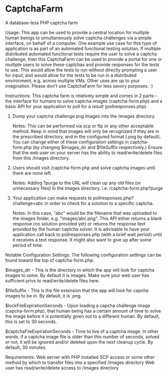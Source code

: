 CaptchaFarm
===========

A database-less PHP captcha farm

Usage:
This app can be used to provide a central location for multiple human beings to simultaneously solve captcha challenges via a simple interface, on behalf of a computer. One example use case for this type of application is as part of an automated functional testing solution. If multiple distributed automated functional tests require the user to solve a captcha challenge, then this CaptchaFarm can be used to provide a portal for one or multiple users to solve these captchas and provide responses for the tests to use. This would allow the tests to run without directly prompting a user for input, and would allow for the tests to be run in a distributed environment, e.g. across multiple VMs. Other uses are up to your imagination. 
Please don't use CaptchaFarm for less savory purposes. :)

Instructions:
This captcha farm is relatively simple and comes in 2 parts-- the interface for humans to solve captcha images (captcha-form.php) and a basic API for your application to poll for a result (pollresponses.php).

1. Dump your captcha challenge png images into the /images directory. 

	Notes: This can be performed via scp or ftp or any other acceptable method. Keep in mind that images will only be recognized if they are in the prescribed directory, and in the configured format (.png by default). You can change either of these configuration settings in captcha-form.php (by changing $images_dir and $fileSuffix respectively.) Ensure that the web user on your server has the ability to read/write/delete files from this /images directory.

2. Users should visit /captcha-form.php and solve captcha images until there are none left.

	Notes: Adding ?purge to the URL will clean up any old files (or unnecessary files) in the images directory. i.e. /captcha-form.php?purge

3. Your application can make requests to pollresponses.php?challenge=abc in order to check for a solution to a specific captcha. 

	Notes: In this case, "abc" would be the filename that was uploaded to the images folder, e.g. "images/abc.png". This API either returns a blank response (no solution provided yet) or returns the response text provided by the human captcha solver. It is advisable to have your application call back to pollresponses.php (with a brief wait period) until it receives a text response. It might also want to give up after some period of time.
	
Notable Configuration Settings:
The following configuration settings can be found toward the top of captcha-form.php:

$images_dir - This is the directory in which the app will look for captcha images to solve. By default it is images. Make sure your web user has sufficient privs to read/write/delete files here.

$fileSuffix - This is the file extension that the app will look for capcha images to be in. By default, it is .png.

$lockFileExpirationSeconds - Upon loading a capcha challenge image (capcha-form.php), that human being has a certain amount of time to solve the image before it is potentially given out to a different human. By default, this is set to 30 seconds.

$captchaFileExpirationSeconds - Time to live of a captcha image. In other words, if a captcha image file is older than this number of seconds, solved or not, it will be ignored and/or deleted upon the next cleanup cycle. By default, 30 minutes.

Requirements:
Web server with PHP installed
SCP access or some other method by which to transfer files into a specified /images directory
Web user has read/write/delete access to /images directory
